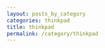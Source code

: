 ```yaml
---
layout: posts_by_category
categories: thinkpad
title: thinkpad
permalink: /category/thinkpad
---
```

